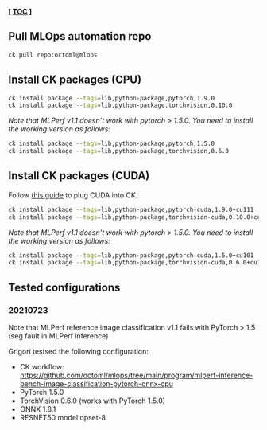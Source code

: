 **[ [TOC](../README.md) ]**

## Pull MLOps automation repo

```bash
ck pull repo:octoml@mlops
```

## Install CK packages (CPU)

```bash
ck install package --tags=lib,python-package,pytorch,1.9.0
ck install package --tags=lib,python-package,torchvision,0.10.0
```

*Note that MLPerf v1.1 doesn't work with pytorch > 1.5.0. You need to install the working version as follows:*

```bash
ck install package --tags=lib,python-package,pytorch,1.5.0
ck install package --tags=lib,python-package,torchvision,0.6.0
```

## Install CK packages (CUDA)

Follow [this guide](compiler-cuda.md) to plug CUDA into CK.

```bash
ck install package --tags=lib,python-package,pytorch-cuda,1.9.0+cu111
ck install package --tags=lib,python-package,torchvision-cuda,0.10.0+cu111
```

*Note that MLPerf v1.1 doesn't work with pytorch > 1.5.0. You need to install the working version as follows:*

```bash
ck install package --tags=lib,python-package,pytorch-cuda,1.5.0+cu101
ck install package --tags=lib,python-package,torchvision-cuda,0.6.0+cu101
```

## Tested configurations

### 20210723

Note that MLPerf reference image classification v1.1 fails with PyTorch > 1.5 (seg fault in MLPerf inference)

Grigori testsed the following configuration:
* CK workflow: https://github.com/octoml/mlops/tree/main/program/mlperf-inference-bench-image-classification-pytorch-onnx-cpu
* PyTorch 1.5.0
* TorchVision 0.6.0 (works with PyTorch 1.5.0)
* ONNX 1.8.1
* RESNET50 model opset-8

